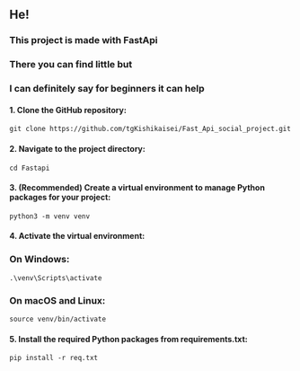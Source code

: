 ## He!

### This project is made with FastApi 
### There you can find little but 
### I can definitely say for beginners it can help

#### 1. Clone the GitHub repository:
    
    git clone https://github.com/tgKishikaisei/Fast_Api_social_project.git

#### 2. Navigate to the project directory:
    
    cd Fastapi

#### 3. (Recommended) Create a virtual environment to manage Python packages for your project:
    
    python3 -m venv venv

#### 4. Activate the virtual environment:
   ### On Windows:
    
    .\venv\Scripts\activate

   ### On macOS and Linux:
    
    source venv/bin/activate

#### 5. Install the required Python packages from requirements.txt:
    
    pip install -r req.txt